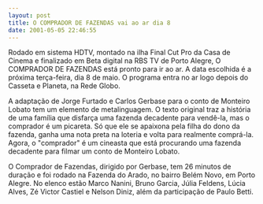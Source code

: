 ```yaml
---
layout: post
title: O COMPRADOR DE FAZENDAS vai ao ar dia 8
date: 2001-05-05 22:46:55
---
```

Rodado em sistema HDTV, montado na ilha Final Cut Pro da Casa de Cinema e finalizado em Beta digital na RBS TV de Porto Alegre, O COMPRADOR DE FAZENDAS está pronto para ir ao ar. A data escolhida é a próxima terça-feira, dia 8 de maio. O programa entra no ar logo depois do Casseta e Planeta, na Rede Globo.

A adaptação de Jorge Furtado e Carlos Gerbase para o conto de Monteiro Lobato tem um elemento de metalinguagem. O texto original traz a história de uma família que disfarça uma fazenda decadente para vendê-la, mas o comprador é um picareta. Só que ele se apaixona pela filha do dono da fazenda, ganha uma nota preta na loteria e volta para realmente comprá-la. Agora, o "comprador" é um cineasta que está procurando uma fazenda decadente para filmar um conto de Monteiro Lobato.

O Comprador de Fazendas, dirigido por Gerbase, tem 26 minutos de duração e foi rodado na Fazenda do Arado, no bairro Belém Novo, em Porto Alegre. No elenco estão Marco Nanini, Bruno Garcia, Júlia Feldens, Lúcia Alves, Zé Victor Castiel e Nelson Diniz, além da participação de Paulo Betti.